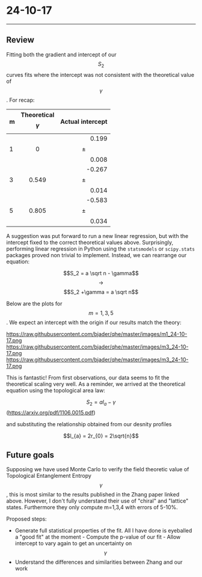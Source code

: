 24-10-17
===
---
Review
---
Fitting both the gradient and intercept of our $$S_2$$ curves fits where the intercept was not consistent with the theoretical value of $$\gamma$$. For recap:

| m        | Theoretical $$\gamma$$           | Actual intercept  |
| ------------- |:-------------:| -----:|
| 1      | 0 | 0.199 $$\pm$$ 0.008 |
| 3      | 0.549 | -0.267 $$\pm$$ 0.014 |
| 5     | 0.805      |   -0.583 $$\pm$$ 0.034 |

A suggestion was put forward to run a new linear regression, but with the intercept fixed to the correct theoretical values above.
Surprisingly, performing linear regression in Python using the `statsmodels` or `scipy.stats` packages proved non trivial to implement. Instead, we can rearrange our equation:

$$S_2 = a \sqrt n - \gamma$$ 
$$\rightarrow$$ $$S_2 +\gamma = a \sqrt n$$

Below are the plots for $$m=1,3,5$$. We expect an intercept with the origin if our results match the theory:

https://raw.githubusercontent.com/bjader/qhe/master/images/m1_24-10-17.png
https://raw.githubusercontent.com/bjader/qhe/master/images/m3_24-10-17.png
https://raw.githubusercontent.com/bjader/qhe/master/images/m3_24-10-17.png

This is fantastic! From first observations, our data seems to fit the theoretical scaling very well. As a reminder, we arrived at the theoretical equation using the topological area law:

$$S_{2} = al_{a} - \gamma$$ (https://arxiv.org/pdf/1106.0015.pdf)

and substituting the relationship obtained from our desnity profiles

$$l_{a} = 2r_{0} = 2\sqrt{n}$$ 


Future goals
---
Supposing we have used Monte Carlo to verify the field theoretic value of Topological Entanglement Entropy $$\gamma$$, this is most similar to the results published in the Zhang paper linked above. However, I don't fully understand their use of "chiral" and "lattice" states. Furthermore they only compute m=1,3,4 with errors of 5-10%.

Proposed steps:
- Generate full statistical properties of the fit. All I have done is eyeballed a "good fit" at the moment
        - Compute the p-value of our fit
        - Allow intercept to vary again to get an uncertainty on $$\gamma$$
- Understand the differences and similarities between Zhang and our work